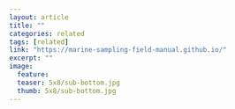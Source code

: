 ```yaml
---
layout: article
title: ""
categories: related
tags: [related]
link: "https://marine-sampling-field-manual.github.io/"
excerpt: ""
image:
  feature: 
  teaser: 5x8/sub-bottom.jpg
  thumb: 5x8/sub-bottom.jpg
---
```

